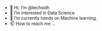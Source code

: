 - 👋 Hi, I’m @techsidh
- 👀 I’m interested in Data Science
- 🌱 I’m currently hands on Machine learning.
- 📫 How to reach me ...

<!---
techsidh/techsidh is a ✨ special ✨ repository because its `README.md` (this file) appears on your GitHub profile.
You can click the Preview link to take a look at your changes.
--->
